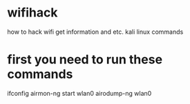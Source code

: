 # wifihack
how to hack wifi get information and etc. kali linux commands

# first you need to run these commands

ifconfig
 airmon-ng start wlan0
 airodump-ng wlan0
